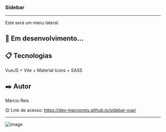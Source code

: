 ### Sidebar

---

Este será um menu lateral.

## 🚀 Em desenvolvimento...

## 📋 Tecnologias
VueJS + Vite + Material Icons + SASS

## ✒️ Autor
Márcio Reis

😊 Link de acesso: https://dev-marcioreis.github.io/sidebar-vue/

---
![image](https://user-images.githubusercontent.com/122680054/235357366-88ddcf53-2631-4e2c-b633-6f4f373f02eb.png)
